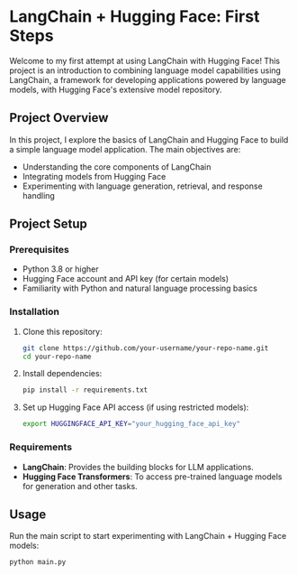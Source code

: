 # LangChain + Hugging Face: First Steps

Welcome to my first attempt at using LangChain with Hugging Face! This project is an introduction to combining language model capabilities using LangChain, a framework for developing applications powered by language models, with Hugging Face's extensive model repository.

## Project Overview

In this project, I explore the basics of LangChain and Hugging Face to build a simple language model application. The main objectives are:
- Understanding the core components of LangChain
- Integrating models from Hugging Face
- Experimenting with language generation, retrieval, and response handling

## Project Setup

### Prerequisites

- Python 3.8 or higher
- Hugging Face account and API key (for certain models)
- Familiarity with Python and natural language processing basics

### Installation

1. Clone this repository:

    ```bash
    git clone https://github.com/your-username/your-repo-name.git
    cd your-repo-name
    ```

2. Install dependencies:

    ```bash
    pip install -r requirements.txt
    ```

3. Set up Hugging Face API access (if using restricted models):

    ```bash
    export HUGGINGFACE_API_KEY="your_hugging_face_api_key"
    ```

### Requirements

- **LangChain**: Provides the building blocks for LLM applications.
- **Hugging Face Transformers**: To access pre-trained language models for generation and other tasks.

## Usage

Run the main script to start experimenting with LangChain + Hugging Face models:

```bash
python main.py
